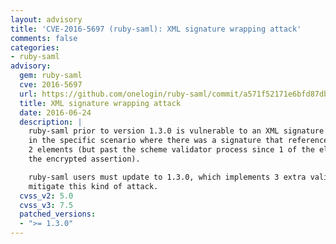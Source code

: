```yaml
---
layout: advisory
title: 'CVE-2016-5697 (ruby-saml): XML signature wrapping attack'
comments: false
categories:
- ruby-saml
advisory:
  gem: ruby-saml
  cve: 2016-5697
  url: https://github.com/onelogin/ruby-saml/commit/a571f52171e6bfd87db59822d1d9e8c38fb3b995
  title: XML signature wrapping attack
  date: 2016-06-24
  description: |
    ruby-saml prior to version 1.3.0 is vulnerable to an XML signature wrapping attack
    in the specific scenario where there was a signature that referenced at the same time
    2 elements (but past the scheme validator process since 1 of the element was inside
    the encrypted assertion).

    ruby-saml users must update to 1.3.0, which implements 3 extra validations to
    mitigate this kind of attack.
  cvss_v2: 5.0
  cvss_v3: 7.5
  patched_versions:
  - ">= 1.3.0"
---
```

